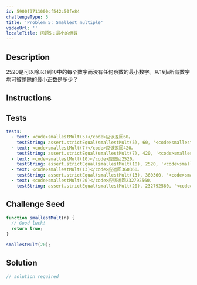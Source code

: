```yaml
---
id: 5900f3711000cf542c50fe84
challengeType: 5
title: 'Problem 5: Smallest multiple'
videoUrl: ''
localeTitle: 问题5：最小的倍数
---
```


## Description
<section id="description"> 2520是可以除以1到10中的每个数字而没有任何余数的最小数字。从1到<code>n</code>所有数字均可被整除的最小正数是多少？ </section>

## Instructions
<section id="instructions">
</section>

## Tests
<section id='tests'>

```yml
tests:
  - text: <code>smallestMult(5)</code>应该返回60。
    testString: assert.strictEqual(smallestMult(5), 60, '<code>smallestMult(5)</code> should return 60.');
  - text: <code>smallestMult(7)</code>应该返回420。
    testString: assert.strictEqual(smallestMult(7), 420, '<code>smallestMult(7)</code> should return 420.');
  - text: <code>smallestMult(10)</code>应返回2520。
    testString: assert.strictEqual(smallestMult(10), 2520, '<code>smallestMult(10)</code> should return 2520.');
  - text: <code>smallestMult(13)</code>应返回360360。
    testString: assert.strictEqual(smallestMult(13), 360360, '<code>smallestMult(13)</code> should return 360360.');
  - text: <code>smallestMult(20)</code>应该返回232792560。
    testString: assert.strictEqual(smallestMult(20), 232792560, '<code>smallestMult(20)</code> should return 232792560.');

```

</section>

## Challenge Seed
<section id='challengeSeed'>

<div id='js-seed'>

```js
function smallestMult(n) {
  // Good luck!
  return true;
}

smallestMult(20);

```

</div>



</section>

## Solution
<section id='solution'>

```js
// solution required
```
</section>
